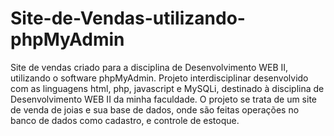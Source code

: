 # Site-de-Vendas-utilizando-phpMyAdmin
Site de vendas criado para a disciplina de Desenvolvimento WEB II, utilizando o software phpMyAdmin.  Projeto interdisciplinar desenvolvido com as linguagens html, php, javascript e MySQLi, destinado à disciplina de Desenvolvimento WEB II da minha faculdade.  O projeto se trata de um site de venda de joias e sua base de dados, onde são feitas operações no banco de dados como cadastro, e controle de estoque.
